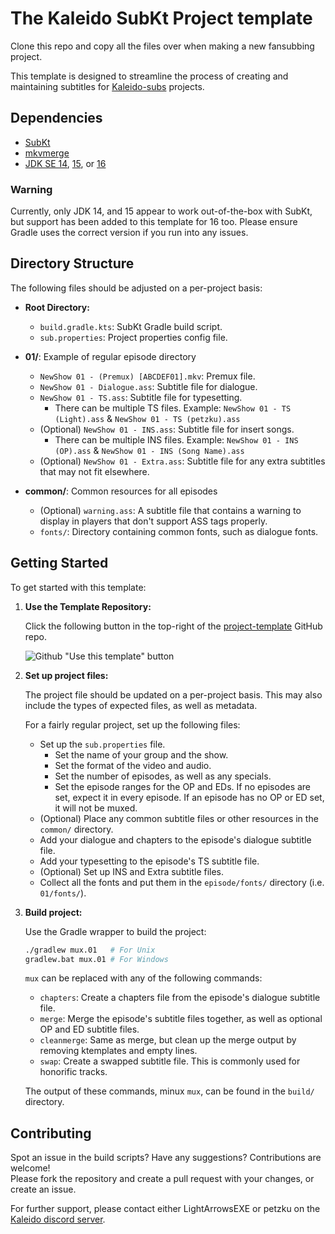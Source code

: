 # The Kaleido SubKt Project template

Clone this repo
and copy all the files over
when making a new fansubbing project.

This template is designed to streamline the process
of creating and maintaining subtitles for [Kaleido-subs](https://github.com/Kaleido-subs) projects.

## Dependencies

- [SubKt](https://github.com/Myaamori/SubKt)
- [mkvmerge](https://mkvtoolnix.download/downloads.html)
- [JDK SE 14](https://www.oracle.com/java/technologies/javase/jdk14-archive-downloads.html),
  [15](https://www.oracle.com/java/technologies/javase/jdk15-archive-downloads.html),
  or [16](https://www.oracle.com/java/technologies/javase/jdk16-archive-downloads.html)

### Warning

Currently,
only JDK 14, and 15 appear to work out-of-the-box with SubKt,
but support has been added to this template for 16 too.
Please ensure Gradle uses the correct version
if you run into any issues.

## Directory Structure

The following files should be adjusted
on a per-project basis:

- **Root Directory:**

  - `build.gradle.kts`: SubKt Gradle build script.
  - `sub.properties`: Project properties config file.

- **01/**: Example of regular episode directory

  - `NewShow 01 - (Premux) [ABCDEF01].mkv`: Premux file.
  - `NewShow 01 - Dialogue.ass`: Subtitle file for dialogue.
  - `NewShow 01 - TS.ass`: Subtitle file for typesetting.
    - There can be multiple TS files. Example: `NewShow 01 - TS (Light).ass` & `NewShow 01 - TS (petzku).ass`
  - (Optional) `NewShow 01 - INS.ass`: Subtitle file for insert songs.
    - There can be multiple INS files. Example: `NewShow 01 - INS (OP).ass` & `NewShow 01 - INS (Song Name).ass`
  - (Optional) `NewShow 01 - Extra.ass`: Subtitle file for any extra subtitles that may not fit elsewhere.

- **common/**: Common resources for all episodes

  - (Optional) `warning.ass`: A subtitle file that contains a warning to display in players that don't support ASS tags properly.
  - `fonts/`: Directory containing common fonts, such as dialogue fonts.

## Getting Started

To get started with this template:

1. **Use the Template Repository:**

   Click the following button in the top-right of the [project-template](https://github.com/Kaleido-subs/project-template) GitHub repo.

   ![Github "Use this template" button](https://i.imgur.com/zT0SLVM.png)

2. **Set up project files:**

   The project file should be updated on a per-project basis.
   This may also include the types of expected files,
   as well as metadata.

   For a fairly regular project,
   set up the following files:

   - Set up the `sub.properties` file.
     - Set the name of your group and the show.
     - Set the format of the video and audio.
     - Set the number of episodes, as well as any specials.
     - Set the episode ranges for the OP and EDs.
       If no episodes are set, expect it in every episode.
       If an episode has no OP or ED set, it will not be muxed.
   - (Optional) Place any common subtitle files or other resources in the `common/` directory.
   - Add your dialogue and chapters to the episode's dialogue subtitle file.
   - Add your typesetting to the episode's TS subtitle file.
   - (Optional) Set up INS and Extra subtitle files.
   - Collect all the fonts and put them in the `episode/fonts/` directory (i.e. `01/fonts/`).

3. **Build project:**

   Use the Gradle wrapper to build the project:

   ```sh
   ./gradlew mux.01   # For Unix
   gradlew.bat mux.01 # For Windows
   ```

   `mux` can be replaced with any of the following commands:

   - `chapters`: Create a chapters file from the episode's dialogue subtitle file.
   - `merge`: Merge the episode's subtitle files together, as well as optional OP and ED subtitle files.
   - `cleanmerge`: Same as merge, but clean up the merge output by removing ktemplates and empty lines.
   - `swap`: Create a swapped subtitle file. This is commonly used for honorific tracks.

   The output of these commands,
   minux `mux`,
   can be found in the `build/` directory.

## Contributing

Spot an issue in the build scripts?
Have any suggestions?
Contributions are welcome!<br>
Please fork the repository
and create a pull request with your changes,
or create an issue.

For further support,
please contact either LightArrowsEXE or petzku
on the [Kaleido discord server](https://discord.gg/dk7aadV).
